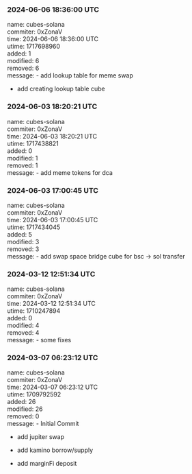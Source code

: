 ### 2024-06-06 18:36:00 UTC
name: cubes-solana  
commiter: 0xZonaV  
time: 2024-06-06 18:36:00 UTC  
utime: 1717698960  
added: 1  
modified: 6  
removed: 6  
message: - add lookup table for meme swap
- add creating lookup table cube

### 2024-06-03 18:20:21 UTC
name: cubes-solana  
commiter: 0xZonaV  
time: 2024-06-03 18:20:21 UTC  
utime: 1717438821  
added: 0  
modified: 1  
removed: 1  
message: - add meme tokens for dca

### 2024-06-03 17:00:45 UTC
name: cubes-solana  
commiter: 0xZonaV  
time: 2024-06-03 17:00:45 UTC  
utime: 1717434045  
added: 5  
modified: 3  
removed: 3  
message: - add swap space bridge cube for bsc -> sol transfer

### 2024-03-12 12:51:34 UTC
name: cubes-solana  
commiter: 0xZonaV  
time: 2024-03-12 12:51:34 UTC  
utime: 1710247894  
added: 0  
modified: 4  
removed: 4  
message: - some fixes

### 2024-03-07 06:23:12 UTC
name: cubes-solana  
commiter: 0xZonaV  
time: 2024-03-07 06:23:12 UTC  
utime: 1709792592  
added: 26  
modified: 26  
removed: 0  
message: - Initial Commit

- add jupiter swap

- add kamino borrow/supply

- add marginFi deposit

